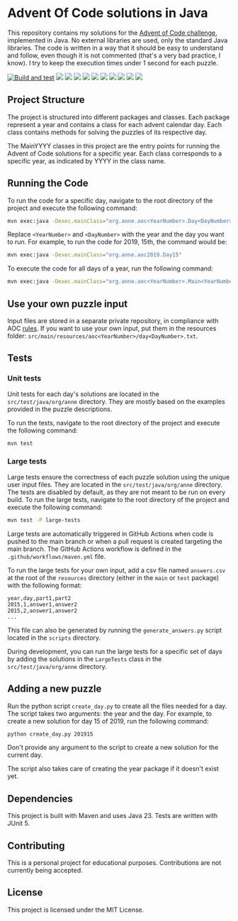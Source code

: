 # Advent Of Code solutions in Java

This repository contains my solutions for the [Advent of Code challenge](https://adventofcode.com/), implemented in Java.
No external libraries are used, only the standard Java libraries. The code is written in a way that it should be easy to understand and follow, even though it is not commented (that's a very bad practice, I know). I try to keep the execution times under 1 second for each puzzle.

[![Build and test](https://github.com/dapitch666/AdventOfCode/actions/workflows/maven.yml/badge.svg)](https://github.com/dapitch666/AdventOfCode/actions/workflows/maven.yml)
![](https://img.shields.io/badge/2015-50%20⭐-teal)
![](https://img.shields.io/badge/2016-50%20⭐-teal)
![](https://img.shields.io/badge/2017-50%20⭐-teal)
![](https://img.shields.io/badge/2018-50%20⭐-teal)
![](https://img.shields.io/badge/2019-50%20⭐-teal)
![](https://img.shields.io/badge/2020-50%20⭐-teal)
![](https://img.shields.io/badge/2021-50%20⭐-teal)
![](https://img.shields.io/badge/2022-50%20⭐-teal)
![](https://img.shields.io/badge/2023-50%20⭐-teal)
![](https://img.shields.io/badge/2024-50%20⭐-teal)

## Project Structure

The project is structured into different packages and classes. Each package represent a year and contains a class for each advent calendar day. Each class contains methods for solving the puzzles of its respective day.

The MainYYYY classes in this project are the entry points for running the Advent of Code solutions for a specific year. Each class corresponds to a specific year, as indicated by YYYY in the class name.

## Running the Code

To run the code for a specific day, navigate to the root directory of the project and execute the following command:

```bash
mvn exec:java -Dexec.mainClass="org.anne.aoc<YearNumber>.Day<DayNumber>"
```

Replace `<YearNumber>` and `<DayNumber>` with the year and the day you want to run. For example, to run the code for 2019, 15th, the command would be:

```bash
mvn exec:java -Dexec.mainClass="org.anne.aoc2019.Day15"
```

To execute the code for all days of a year, run the following command:

```bash
mvn exec:java -Dexec.mainClass="org.anne.aoc<YearNumber>.Main<YearNumber>"
```

## Use your own puzzle input

Input files are stored in a separate private repository, in compliance with AOC [rules](https://www.reddit.com/r/adventofcode/wiki/faqs/copyright/inputs/). If you want to use your own input, put them in the resources folder: `src/main/resources/aoc<YearNumber>/day<DayNumber>.txt`.

## Tests
### Unit tests

Unit tests for each day's solutions are located in the `src/test/java/org/anne` directory. They are mostly based on the examples provided in the puzzle descriptions.

To run the tests, navigate to the root directory of the project and execute the following command:

```bash
mvn test
```

### Large tests

Large tests ensure the correctness of each puzzle solution using the unique user input files. They are located in the `src/test/java/org/anne` directory. The tests are disabled by default, as they are not meant to be run on every build. To run the large tests, navigate to the root directory of the project and execute the following command:

```bash
mvn test -P large-tests
```

Large tests are automatically triggered in GitHub Actions when code is pushed to the main branch or when a pull request is created targeting the main branch. The GitHub Actions workflow is defined in the `.github/workflows/maven.yml` file.

To run the large tests for your own input, add a csv file named `answers.csv` at the root of the `resources` directory (either in the `main` or `test` package) with the following format:

```csv
year,day,part1,part2
2015,1,answer1,answer2
2015,2,answer1,answer2
...
``` 

This file can also be generated by running the `generate_answers.py` script located in the `scripts` directory.

During development, you can run the large tests for a specific set of days by adding the solutions in the `LargeTests` class in the `src/test/java/org/anne` directory.


## Adding a new puzzle

Run the python script `create_day.py` to create all the files needed for a day. The script takes two arguments: the year and the day. For example, to create a new solution for day 15 of 2019, run the following command:

```bash
python create_day.py 201915
```

Don't provide any argument to the script to create a new solution for the current day.

The script also takes care of creating the year package if it doesn't exist yet.

## Dependencies

This project is built with Maven and uses Java 23. Tests are written with JUnit 5.

## Contributing

This is a personal project for educational purposes. Contributions are not currently being accepted.

## License

This project is licensed under the MIT License.